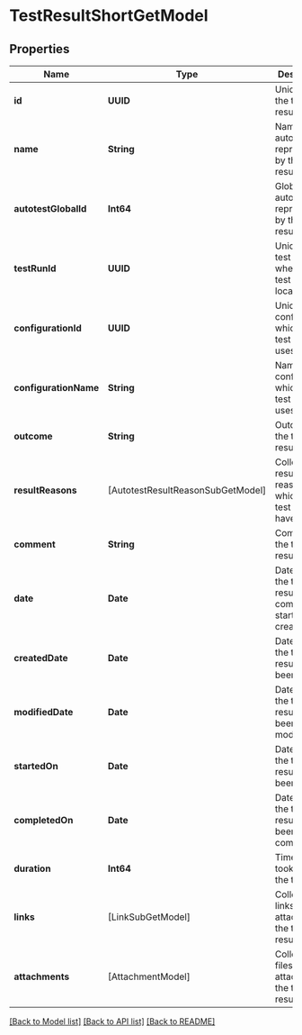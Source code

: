# TestResultShortGetModel

## Properties
Name | Type | Description | Notes
------------ | ------------- | ------------- | -------------
**id** | **UUID** | Unique ID of the test result | 
**name** | **String** | Name of autotest represented by the test result | 
**autotestGlobalId** | **Int64** | Global ID of autotest represented by the test result | 
**testRunId** | **UUID** | Unique ID of test run where the test result is located | 
**configurationId** | **UUID** | Unique ID of configuration which the test result uses | 
**configurationName** | **String** | Name of configuration which the test result uses | 
**outcome** | **String** | Outcome of the test result | 
**resultReasons** | [AutotestResultReasonSubGetModel] | Collection of result reasons which the test result have | 
**comment** | **String** | Comment to the test result | [optional] 
**date** | **Date** | Date when the test result was completed or started or created | 
**createdDate** | **Date** | Date when the test result has been created | 
**modifiedDate** | **Date** | Date when the test result has been modified | [optional] 
**startedOn** | **Date** | Date when the test result has been started | [optional] 
**completedOn** | **Date** | Date when the test result has been completed | [optional] 
**duration** | **Int64** | Time which it took to run the test | [optional] 
**links** | [LinkSubGetModel] | Collection of links attached to the test result | 
**attachments** | [AttachmentModel] | Collection of files attached to the test result | 

[[Back to Model list]](../README.md#documentation-for-models) [[Back to API list]](../README.md#documentation-for-api-endpoints) [[Back to README]](../README.md)


